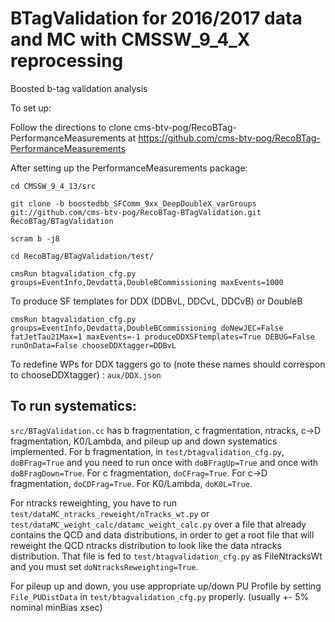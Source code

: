 BTagValidation for 2016/2017 data and MC with CMSSW_9_4_X reprocessing
==============

Boosted b-tag validation analysis 

To set up:

Follow the directions to clone cms-btv-pog/RecoBTag-PerformanceMeasurements at https://github.com/cms-btv-pog/RecoBTag-PerformanceMeasurements

After setting up the PerformanceMeasurements package:

```
cd CMSSW_9_4_13/src      

git clone -b boostedbb_SFComm_9xx_DeepDoubleX_varGroups git://github.com/cms-btv-pog/RecoBTag-BTagValidation.git RecoBTag/BTagValidation

scram b -j8

cd RecoBTag/BTagValidation/test/

cmsRun btagvalidation_cfg.py groups=EventInfo,Devdatta,DoubleBCommissioning maxEvents=1000
```

To produce SF templates for DDX (DDBvL, DDCvL, DDCvB) or DoubleB
```
cmsRun btagvalidation_cfg.py groups=EventInfo,Devdatta,DoubleBCommissioning doNewJEC=False fatJetTau21Max=1 maxEvents=-1 produceDDXSFtemplates=True DEBUG=False runOnData=False chooseDDXtagger=DDBvL
```  
To redefine WPs for DDX taggers go to (note these names should correspon to chooseDDXtagger) : `aux/DDX.json`

## To run systematics:
  `src/BTagValidation.cc` has b fragmentation, c fragmentation, ntracks, c->D fragmentation, K0/Lambda, and pileup up and down systematics implemented. For b fragmentation, in `test/btagvalidation_cfg.py`, `doBFrag=True` and you need to run once with `doBFragUp=True` and once with `doBFragDown=True`. For c fragmentation, `doCFrag=True`. For c->D fragmentation, `doCDFrag=True`. For K0/Lambda, `doK0L=True`.
  
  For ntracks reweighting, you have to run `test/dataMC_ntracks_reweight/nTracks_wt.py` or `test/dataMC_weight_calc/datamc_weight_calc.py` over a file that already contains the QCD and data distributions, in order to get a root file that will reweight the QCD ntracks distribution to look like the data ntracks distribution. That file is fed to `test/btagvalidation_cfg.py` as FileNtracksWt and you must set `doNtracksReweighting=True`.
  
  For pileup up and down, you use appropriate up/down PU Profile by setting `File_PUDistData` in `test/btagvalidation_cfg.py` properly. (usually +- 5% nominal minBias xsec)
  
